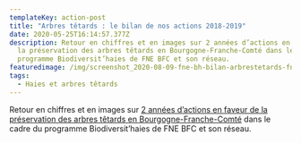 ```yaml
---
templateKey: action-post
title: "Arbres têtards : le bilan de nos actions 2018-2019"
date: 2020-05-25T16:14:57.377Z
description: Retour en chiffres et en images sur 2 années d’actions en faveur de
  la préservation des arbres têtards en Bourgogne-Franche-Comté dans le cadre du
  programme Biodiversit’haies de FNE BFC et son réseau.
featuredimage: /img/screenshot_2020-08-09-fne-bh-bilan-arbrestetards-fne-bh-bilan-arbrestetards-pdf.png
tags:
  - Haies et arbres têtards
---
```

Retour en chiffres et en images sur [2 années d’actions en faveur de la préservation des arbres têtards en Bourgogne-Franche-Comté](/img/actions/FNE-BH-BILAN-arbrestetards.pdf) dans le cadre du programme Biodiversit’haies de FNE BFC et son réseau.